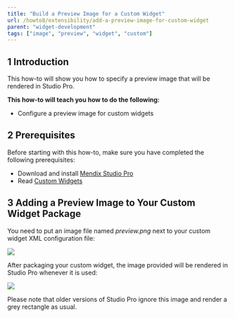 ```yaml
---
title: "Build a Preview Image for a Custom Widget"
url: /howto8/extensibility/add-a-preview-image-for-custom-widget
parent: "widget-development"
tags: ["image", "preview", "widget", "custom"]
---
```


## 1 Introduction

This how-to will show you how to specify a preview image that will be rendered in Studio Pro.

**This how-to will teach you how to do the following:**

* Configure a preview image for custom widgets

## 2 Prerequisites

Before starting with this how-to, make sure you have completed the following prerequisites:

* Download and install [Mendix Studio Pro](https://marketplace.mendix.com/link/studiopro/)
* Read [Custom Widgets](index)

## 3 Adding a Preview Image to Your Custom Widget Package

You need to put an image file named *preview.png* next to your custom widget XML configuration file:

![](attachments/Custom+Widget+Preview+Image/01_Folder_View.png)

After packaging your custom widget, the image provided will be rendered in Studio Pro whenever it is used:

![](attachments/Custom+Widget+Preview+Image/02_Preview.png)

Please note that older versions of Studio Pro ignore this image and render a grey rectangle as usual.

